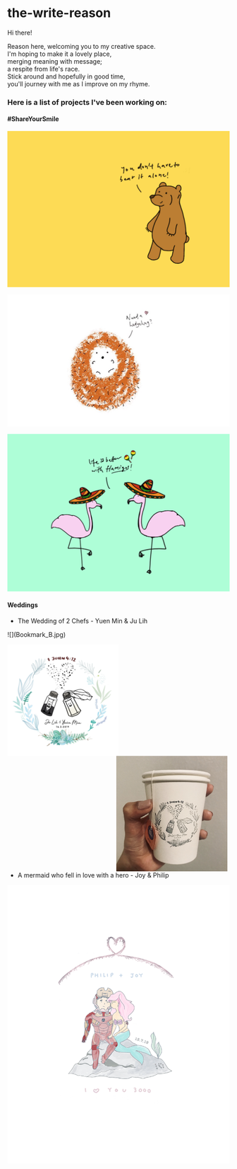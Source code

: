 # the-write-reason

Hi there!

Reason here, welcoming you to my creative space.
<br/> I'm hoping to make it a lovely place,
<br/> merging meaning with message; 
<br/> a respite from life's race.
<br/> Stick around and hopefully in good time, 
<br/> you'll journey with me as I improve on my rhyme.



<h3>Here is a list of projects I've been working on:</h3>

<h4>#ShareYourSmile</h4>

![](Bear_Postcard.jpg)

![](Hedgehog_Postcard.jpeg)

![](Flamingo_Postcard.jpg)

<h4> Weddings </h4>
<ul><li>The Wedding of 2 Chefs - Yuen Min & Ju Lih</li></ul>
![](Bookmark_B.jpg)

<img src="JL&YM_Logo copy.png" style="float: left; width: 50%; margin-right: 1%; "><img src="IMG_8872.jpg" style="float: right; width: 50%; margin-right: 1%; ">
<p style="clear: both;">
  
<ul><li>A mermaid who fell in love with a hero - Joy & Philip</li></ul>

![](Final_Logo.png)
